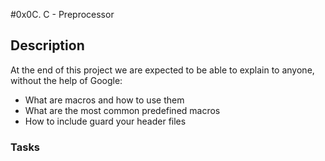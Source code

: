 #0x0C. C - Preprocessor
## Description
At the end of this project we are expected to be able to explain to anyone, without the help of Google:
- What are macros and how to use them
- What are the most common predefined macros
- How to include guard your header files

### Tasks
